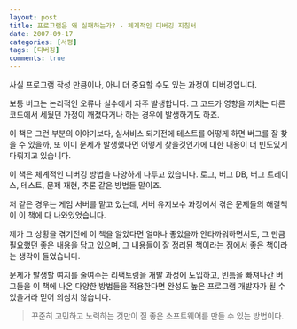 ```yaml
---
layout: post
title: 프로그램은 왜 실패하는가? - 체계적인 디버깅 지침서
date: 2007-09-17
categories: [서평]
tags: [디버깅]
comments: true
---
```

사실 프로그램 작성 만큼이나, 아니 더 중요할 수도 있는 과정이 디버깅입니다.

보통 버그는 논리적인 오류나 실수에서 자주 발생합니다. 그 코드가 영향을 끼치는 다른 코드에서 세웠던 가정이 깨졌다거나 하는 경우에 발생하기도 하죠. 

이 책은 그런 부분의 이야기보다, 실서비스 되기전에 테스트를 어떻게 하면 버그를 잘 찾을 수 있을까, 또 이미 문제가 발생했다면 어떻게 찾을것인가에 대한 내용이 더 빈도있게 다뤄지고 있습니다. 

이 책은 체계적인 디버깅 방법을 다양하게 다루고 있습니다. 로그, 버그 DB, 버그 트레이스, 테스트, 문제 재현, 추론 같은 방법들 말이죠. 

저 같은 경우는 게임 서버를 맡고 있는데, 서버 유지보수 과정에서 겪은 문제들의 해결책이 이 책에 다 나와있었습니다. 


제가 그 상황을 겪기전에 이 책을 알았다면 얼마나 좋았을까 안타까워하면서도, 그 만큼 필요했던 좋은 내용을 담고 있으며, 그 내용들이 잘 정리된 책이라는 점에서 좋은 책이라는 생각이 들었습니다. 

문제가 발생할 여지를 줄여주는 리팩토링을 개발 과정에 도입하고, 빈틈을 빠져나간 버그들을 이 책에 나온 다양한 방법들을 적용한다면 완성도 높은 프로그램 개발자가 될 수 있을거라 믿어 의심치 않습니다. 

>꾸준히 고민하고 노력하는 것만이 질 좋은 소프트웨어를 만들 수 있는 방법이다.